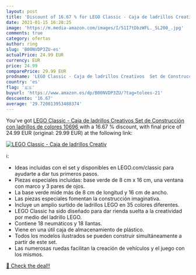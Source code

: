 ```yaml
---
layout: post
title: 'Discount of 16.67 % for LEGO Classic - Caja de ladrillos Creativ'
date: 2021-01-15 16:28:25
image: 'https://m.media-amazon.com/images/I/51I7tDbzWFL._SL200_.jpg'
comments: true
category: ofertas
author: ring
slug: 'B00NVDP3ZU-es'
actualPrice: 24.99 EUR
currency: EUR
price: 24.99
comparePrice: 29.99 EUR
prodname: 'LEGO Classic - Caja de ladrillos Creativos  Set de Construcción con ladrillos de colores  10696 '
country: 'es'
flag: '🇪🇸'
buyurl: 'https://www.amazon.es/dp/B00NVDP3ZU/?tag=tolees-21'
descuento: '16.67'
average: '29.720813953488374'
---
```


You've got [LEGO Classic - Caja de ladrillos Creativos  Set de Construcción con ladrillos de colores  10696 ](https://www.amazon.es/dp/B00NVDP3ZU/?tag=tolees-21) with a  16.67 % discount, with final price of 24.99 EUR (original: 29.99 EUR) at the following link:

[![LEGO Classic - Caja de ladrillos Creativ](https://m.media-amazon.com/images/I/51I7tDbzWFL._SL200_.jpg)](https://www.amazon.es/dp/B00NVDP3ZU/?tag=tolees-21)

ℹ️:

- Ideas incluidas con el set y disponibles en LEGO.com/classic para ayudarte a dar tus primeros pasos.
- Piezas especiales incluidas: base verde de 8 cm x 16 cm, una ventana con marco y 3 pares de ojos.
- La base verde mide más de 8 cm de longitud y 16 cm de ancho.
- Las piezas especiales fomentan la construcción imaginativa.
- Incluye un amplio surtido de ladrillos LEGO en 35 colores diferentes.
- LEGO Classic ha sido diseñado para dar rienda suelta a la creatividad por medio del ladrillo LEGO.
- Contiene 18 neumáticos y 18 llantas.
- Viene en una útil caja de almacenamiento de plástico.
- Todos los modelos ilustrados se pueden construir simultáneamente a partir de este set.
- Las numerosas ruedas facilitan la creación de vehículos y el juego con los mismos.

[🛒 Check the deal!!](https://www.amazon.es/dp/B00NVDP3ZU/?tag=tolees-21)
